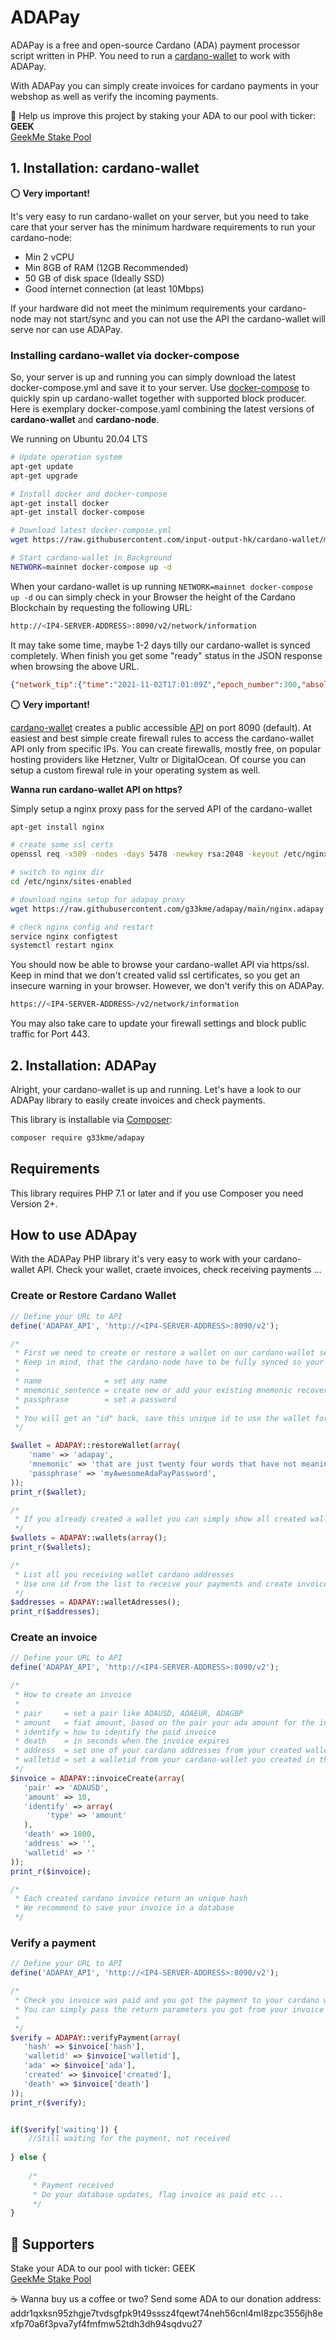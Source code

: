 # ADAPay
ADAPay is a free and open-source Cardano (ADA) payment processor script written in PHP. 
You need to run a [cardano-wallet](https://github.com/input-output-hk/cardano-wallet) to work with ADAPay.  

With ADAPay you can simply create invoices for cardano payments in your webshop as well as verify the incoming payments.

🙏 Help us improve this project by staking your ADA to our pool with ticker: **GEEK**  
[GeekMe Stake Pool](https://adapools.org/pool/c13debc5c24d045cf5e2d69c33ff981602ae55d8bded995a6d930836)


## 1. Installation: cardano-wallet

⭕ **Very important!**  

It's very easy to run cardano-wallet on your server, but you need to take care that your server has the minimum 
hardware requirements to run your cardano-node:

- Min 2 vCPU 
- Min 8GB of RAM (12GB Recommended)
- 50 GB of disk space (Ideally SSD)
- Good internet connection (at least 10Mbps)

If your hardware did not meet the minimum requirements your cardano-node may not start/sync 
and you can not use the API the cardano-wallet will serve nor can use ADAPay.

### Installing cardano-wallet via docker-compose

So, your server is up and running you can simply download the latest docker-compose.yml and save it to your server. 
Use [docker-compose](https://docs.docker.com/compose/) to quickly spin up cardano-wallet together with supported block producer.
Here is exemplary docker-compose.yaml combining the latest versions of **cardano-wallet** and **cardano-node**.

We running on Ubuntu 20.04 LTS

```bash
# Update operation system
apt-get update 
apt-get upgrade

# Install docker and docker-compose
apt-get install docker
apt-get install docker-compose

# Download latest docker-compose.yml 
wget https://raw.githubusercontent.com/input-output-hk/cardano-wallet/master/docker-compose.yml

# Start cardano-wallet in Background
NETWORK=mainnet docker-compose up -d
```

When your cardano-wallet is up running `NETWORK=mainnet docker-compose up -d` ou can simply check in your Browser the height of the Cardano Blockchain by requesting the following URL:  

```bash
http://<IP4-SERVER-ADDRESS>:8090/v2/network/information
```

It may take some time, maybe 1-2 days tilly our cardano-wallet is synced completely. When finish you get some "ready" status in the JSON response when browsing the above URL.

```json
{"network_tip":{"time":"2021-11-02T17:01:09Z","epoch_number":300,"absolute_slot_number":44306178,"slot_number":69378},"node_era":"alonzo","node_tip":{"height":{"quantity":6450485,"unit":"block"},"time":"2021-11-02T17:00:44Z","epoch_number":300,"absolute_slot_number":44306153,"slot_number":69353},"sync_progress":{"status":"ready"},"next_epoch":{"epoch_start_time":"2021-11-06T21:44:51Z","epoch_number":301}}
````

⭕ **Very important!**  

[cardano-wallet](https://github.com/input-output-hk/cardano-wallet) creates a public accessible [API](https://input-output-hk.github.io/cardano-wallet/api/edge/) on port 8090 (default). 
At easiest and best simple create firewall rules to access the cardano-wallet API only from specific IPs. 
You can create firewalls, mostly free, on popular hosting providers like Hetzner, Vultr or DigitalOcean. Of course you can setup a custom firewal rule 
in your operating system as well.

**Wanna run cardano-wallet API on https?** 

Simply setup a nginx proxy pass for the served API of the cardano-wallet

```bash
apt-get install nginx

# create some ssl certs
openssl req -x509 -nodes -days 5478 -newkey rsa:2048 -keyout /etc/nginx/cert.key -out /etc/nginx/cert.crt

# switch to nginx dir
cd /etc/nginx/sites-enabled

# download nginx setup for adapay proxy
wget https://raw.githubusercontent.com/g33kme/adapay/main/nginx.adapay

# check nginx config and restart
service nginx configtest
systemctl restart nginx
```

You should now be able to browse your cardano-wallet API via https/ssl. Keep in mind that we don't created valid ssl certificates, so 
you get an insecure warning in your browser. However, we don't verify this on ADAPay.

```bash
https://<IP4-SERVER-ADDRESS>/v2/network/information
```

You may also take care to update your firewall settings and block public traffic for Port 443.


## 2. Installation: ADAPay

Alright, your cardano-wallet is up and running. Let's have a look to our ADAPay library to easily create invoices and check payments.

This library is installable via [Composer](https://getcomposer.org/):

```bash
composer require g33kme/adapay
```

## Requirements

This library requires PHP 7.1 or later and if you use Composer you need Version 2+.

## How to use ADApay
With the ADAPay PHP library it's very easy to work with your cardano-wallet API. Check your wallet, craete invoices, check receiving payments ...

### Create or Restore Cardano Wallet

```php
// Define your URL to API
define('ADAPAY_API', 'http://<IP4-SERVER-ADDRESS>:8090/v2');

/*
 * First we need to create or restore a wallet on our cardano-wallet server
 * Keep in mind, that the cardano-node have to be fully synced so your wallet comes up
 * 
 * name              = set any name 
 * mnemonic_sentence = create new or add your existing mnemonic recovery phrase to restore a wallet, 24 words for shelly wallet
 * passphrase        = set a password
 * 
 * You will get an "id" back, save this unique id to use the wallet for ADAPay
 */

$wallet = ADAPAY::restoreWallet(array(
    'name' => 'adapay',
    'mnemonic' => 'that are just twenty four words that have not meaning and only for adapay as placeholder so dont try to copy this cheers adapay'
    'passphrase' => 'myAwesomeAdaPayPassword',
));
print_r($wallet);

/*
 * If you already created a wallet you can simply show all created wallets and grab your walletid
 */
$wallets = ADAPAY::wallets(array();
print_r($wallets);

/*
 * List all you receiving wallet cardano addresses
 * Use one id from the list to receive your payments and create invoices
 */
$addresses = ADAPAY::walletAdresses();
print_r($addresses);

```

### Create an invoice
```php
// Define your URL to API
define('ADAPAY_API', 'http://<IP4-SERVER-ADDRESS>:8090/v2');

/*
 * How to create an invoice
 * 
 * pair     = set a pair like ADAUSD, ADAEUR, ADAGBP
 * amount   = fiat amount, based on the pair your ada amount for the invoice will be calculated
 * identify = how to identify the paid invoice
 * death    = in seconds when the invoice expires
 * address  = set one of your cardano addresses from your created wallet where you want to receive the payment
 * walletid = set a walletid from your cardano-wallet you created in the first step
 */
$invoice = ADAPAY::invoiceCreate(array(
   'pair' => 'ADAUSD',
   'amount' => 10,
   'identify' => array(
        'type' => 'amount'
   ), 
   'death' => 1800,
   'address' => '',
   'walletid' => '' 
));
print_r($invoice);

/*
 * Each created cardano invoice return an unique hash
 * We recommend to save your invoice in a database
 */

```

### Verify a payment
```php
// Define your URL to API
define('ADAPAY_API', 'http://<IP4-SERVER-ADDRESS>:8090/v2');

/*
 * Check you invoice was paid and you got the payment to your cardano wallet
 * You can simply pass the return parameters you got from your invoice
 * 
 */
$verify = ADAPAY::verifyPayment(array(
   'hash' => $invoice['hash'],
   'walletid' => $invoice['walletid'],
   'ada' => $invoice['ada'],
   'created' => $invoice['created'],
   'death' => $invoice['death']
));
print_r($verify);


if($verify['waiting']) {
    //Still waiting for the payment, not received
    
} else {
    
    /*
     * Payment received
     * Do your database updates, flag invoice as paid etc ...
     */
}
```


## 🙏 Supporters

Stake your ADA to our pool with ticker: GEEK  
[GeekMe Stake Pool](https://adapools.org/pool/c13debc5c24d045cf5e2d69c33ff981602ae55d8bded995a6d930836)  

☕ Wanna buy us a coffee or two? Send some ADA to our donation address: 
addr1qxksn95zhgje7tvdsgfpk9t49sssz4fqewt74neh56cnl4ml8zpc3556jh8exfp70a6f3pva7yf4fmfmw52tdh3dh94sqdvu27
